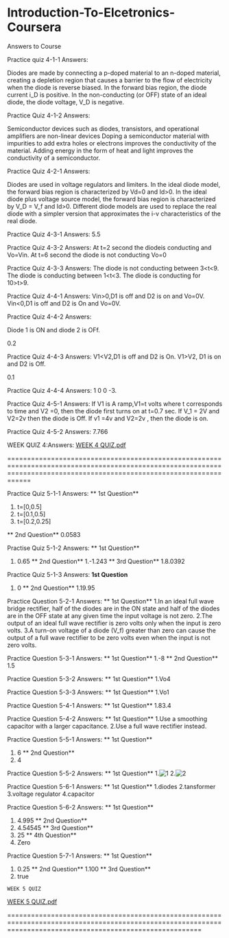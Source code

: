 # Introduction-To-Elcetronics-Coursera
Answers to Course

Practice quiz 4-1-1
Answers:

Diodes are made by connecting a p-doped material to an n-doped material, creating a depletion region that causes a barrier to the flow of electricity when the diode is reverse biased.
In the forward bias region, the diode current i_D is positive.
In the non-conducting (or OFF) state of an ideal diode, the diode voltage, V_D is negative.

Practice Quiz 4-1-2
Answers:

Semiconductor devices such as diodes, transistors, and operational amplifiers are non-linear devices
Doping a semiconductor material with impurities to add extra holes or electrons improves the conductivity of the material.
Adding energy in the form of heat and light improves the conductivity of a semiconductor.

Practice Quiz 4-2-1
Answers:

Diodes are used in voltage regulators and limiters.
In the ideal diode model, the forward bias region is characterized by Vd=0 and Id>0.
In the ideal diode plus voltage source model, the forward bias region is characterized by V_D = V_f and Id>0.
Different diode models are used to replace the real diode with a simpler version that approximates the i-v characteristics of the real diode.

Practice Quiz 4-3-1
Answers:
5.5

Practice Quiz 4-3-2
Answers:
At t=2 second the diodeis conducting and Vo=Vin.
At t=6 second the diode is not conducting Vo=0

Practice Quiz 4-3-3
Answers:
The diode is not conducting between  3<t<9.
The diode is conducting between  1<t<3.
The diode is conducting for  10>t>9.

Practice Quiz 4-4-1
Answers:
Vin>0,D1 is off and D2 is on and Vo=0V.
Vin<0,D1 is off and D2 is On and Vo=0V.

Practice Quiz 4-4-2
Answers:

Diode 1 is ON and diode 2 is OFf.

0.2

Practice Quiz 4-4-3
Answers:
V1<V2,D1 is off and D2 is On.
V1>V2, D1 is on and D2 is Off.

0.1

Practice Quiz 4-4-4
Answers:
1
0
0
-3.

Practice Quiz 4-5-1
Answers:
If V1 is A ramp,V1=t volts where t corresponds to time and V2 =0, then the diode first turns on at t=0.7 sec.
If V_1 = 2V and V2=2v then the diode is Off.
If v1 =4v and V2=2v , then the diode is on.

Practice Quiz 4-5-2
Answers:
7.766

WEEK QUIZ 4:Answers:
[WEEK 4 QUIZ.pdf](https://github.com/NeerajKumarReddy040/Introduction-To-Elcetronics-Coursera/files/6095659/WEEK.4.QUIZ.pdf)

========================================================================================================================================================================

Practice Quiz 5-1-1
Answers:
 ** 1st Question**
1. t=[0,0.5]
2. t=[0.1,0.5]
3. t=[0.2,0.25]
    
  **  2nd Question**
 0.0583

Practise Quiz 5-1-2
Answers:
 ** 1st Question**
  1. 0.65
 ** 2nd Question**
 1.-1.243
 ** 3rd Question**
 1.8.0392

Practice Quiz 5-1-3
Answers:
   **1st Question**
   1. 0
  ** 2nd Question**
  1.19.95
  
 Practice Question 5-2-1
 Answers:
  ** 1st Question**
  1.In an ideal full wave bridge rectifier, half of the diodes are in the ON state and half of the diodes are in the OFF state at any given time the input voltage is not zero.
  2.The output of an ideal full wave rectifier is zero volts only when the input is zero volts.
  3.A turn-on voltage of a diode (V_f) greater than zero can cause the output of a full wave rectifier to be zero volts even when the input is not zero volts.
  
 Practice Question 5-3-1
 Answers:
  ** 1st Question**
 1.-8
 ** 2nd Question**
  1.5
  
 Practice Question 5-3-2
 Answers:
  ** 1st Question**
  1.Vo4
  
    
 Practice Question 5-3-3
 Answers:
  ** 1st Question**
  1.Vo1
  
 Practice Question 5-4-1
 Answers:
  ** 1st Question**
  1.83.4
  
 Practice Question 5-4-2
 Answers:
  ** 1st Question**
  1.Use a smoothing capacitor with a larger capacitance.
  2.Use a full wave rectifier instead.
  
   
 Practice Question 5-5-1
 Answers:
  ** 1st Question**
  1.  6
  ** 2nd Question**
  1.  4
  
  Practice Question 5-5-2
 Answers:
  ** 1st Question**
  1.![1](https://user-images.githubusercontent.com/65441025/110212293-b75bcf00-7ec0-11eb-9c27-6de281db1a6f.png)
  2.![2](https://user-images.githubusercontent.com/65441025/110212314-d195ad00-7ec0-11eb-9354-26ca998e7208.png)

  
 Practice Question 5-6-1
 Answers:
  ** 1st Question**
  1.diodes
  2.tansformer
  3.voltage regulator
  4.capacitor
  
 Practice Question 5-6-2
 Answers:
  ** 1st Question**
  1. 4.995
   ** 2nd Question**
  1. 4.54545
   ** 3rd Question**
  1. 25
   ** 4th Question**
  1. Zero
  
 Practice Question 5-7-1
 Answers:
  ** 1st Question**
  1.  0.25
    ** 2nd Question**
  1.100
    ** 3rd Question**
  1. true
    
    WEEK 5 QUIZ
    
[WEEK 5 QUIZ.pdf](https://github.com/NeerajKumarReddy040/Introduction-To-Elcetronics-Coursera/files/6095658/WEEK.5.QUIZ.pdf)

  =============================================================================================================================================================
  
  
